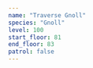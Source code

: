 ```yaml
---
name: "Traverse Gnoll"
species: "Gnoll"
level: 100
start_floor: 81
end_floor: 83
patrol: false
---
```

